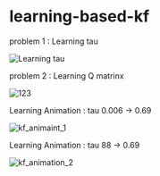 # learning-based-kf




problem 1 : Learning tau

![Learning tau](https://user-images.githubusercontent.com/57785895/99908424-ef7e3e00-2d25-11eb-9573-9850b3e8df56.png)

problem 2 : Learning Q matrinx

![123](https://user-images.githubusercontent.com/57785895/99908416-e5f4d600-2d25-11eb-99eb-f8c3db4fea79.png)


Learning Animation : tau 0.006 -> 0.69

![kf_animaint_1](https://user-images.githubusercontent.com/57785895/99908174-6dd9e080-2d24-11eb-841c-63a924860943.gif)


Learning Animation : tau 88 -> 0.69

![kf_animation_2](https://user-images.githubusercontent.com/57785895/99908182-7df1c000-2d24-11eb-8ed5-6c407660147d.gif)
